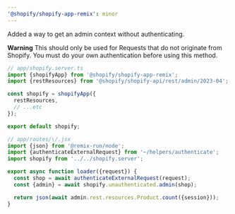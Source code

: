 ```yaml
---
'@shopify/shopify-app-remix': minor
---
```


Added a way to get an admin context without authenticating.

**Warning** This should only be used for Requests that do not originate from Shopify.
You must do your own authentication before using this method.

```ts
// app/shopify.server.ts
import {shopifyApp} from '@shopify/shopify-app-remix';
import {restResources} from '@shopify/shopify-api/rest/admin/2023-04';

const shopify = shopifyApp({
  restResources,
  // ...etc
});

export default shopify;

// app/routes/\/.jsx
import {json} from '@remix-run/node';
import {authenticateExternalRequest} from '~/helpers/authenticate';
import shopify from '../../shopify.server';

export async function loader({request}) {
  const shop = await authenticateExternalRequest(request);
  const {admin} = await shopify.unauthenticated.admin(shop);

  return json(await admin.rest.resources.Product.count({session}));
}
```
